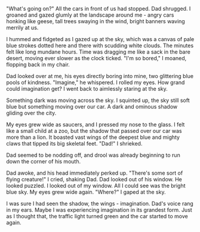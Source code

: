 "What's going on?" All the cars in front of us had stopped. Dad shrugged. I groaned and gazed glumly at the landscape around me - angry cars honking like geese, tall trees swaying in the wind, bright banners waving merrily at us.

I hummed and fidgeted as I gazed up at the sky, which was a canvas of pale blue strokes dotted here and there with scudding white clouds. The minutes felt like long mundane hours. Time was dragging me like a sack in the bare desert, moving ever slower as the clock ticked. "I'm so bored," I moaned, flopping back in my chair.

Dad looked over at me, his eyes directly boring into mine, two glittering blue pools of kindness. "Imagine," he whispered. I rolled my eyes. How grand could imagination get? I went back to aimlessly staring at the sky.

Something dark was moving across the sky. I squinted up, the sky still soft blue but something moving over our car. A dark and ominous shadow gliding over the city.

My eyes grew wide as saucers, and I pressed my nose to the glass. I felt like a small child at a zoo, but the shadow that passed over our car was more than a lion. It boasted vast wings of the deepest blue and mighty claws that tipped its big skeletal feet. "Dad!" I shrieked.

Dad seemed to be nodding off, and drool was already beginning to run down the corner of his mouth.

Dad awoke, and his head immediately perked up. "There's some sort of flying creature!" I cried, shaking Dad. Dad looked out of his window. He looked puzzled. I looked out of my window. All I could see was the bright blue sky. My eyes grew wide again. "Where?" I gaped at the sky.

I was sure I had seen the shadow, the wings - imagination. Dad's voice rang in my ears. Maybe I was experiencing imagination in its grandest form. Just as I thought that, the traffic light turned green and the car started to move again.

